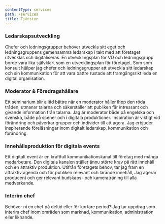 ```yaml
---
contentType: services
path: /services
title: Tjänster
---
```

### Ledarskapsutveckling
Chefer och ledningsgrupper behöver utveckla sitt eget och ledningsgruppens gemensamma ledarskap i takt med att företaget utvecklas och digitaliseras. En utvecklingsplan för VD och ledningsgrupp borde vara lika självklart som en utvecklingsplan för företaget. Som som konsult hjälper jag chefer och ledningsgrupper att utveckla sitt ledarskap och sin kommunikation för att vara bättre rustade att framgångsrikt leda en digital organisation.

### Moderator & Föredragshållare
Ett seminarium blir alltid bättre när en moderator håller ihop den röda tråden, utmanar talarna och säkerställer att publiken får intressant och givande information från talarna. Jag är moderator både på engelska och svenska, både på scener och i digitala produktioner. Inspiration är viktigt vid förändring och påverkar grupper och individer till att agera. Jag erbjuder inspirerande föreläsningar inom digitalt ledarskap, kommunikation och förändring.

### Innehållsproduktion för digitala events
Ett digitalt event är en kraftfull kommunikationskanal till företag med många medarbetare. Den digitala kanalen ställer ännu större krav på rätt innehåll och en attraktiv produktion. Utifrån företagets behov, tar jag fram en attraktiv agenda och för publiken relevant och lärande innehåll, Jag agerar producent och ger relevant budskaps- och kameraträning till alla medverkande.

### Interim chef
Behöver ni en chef på deltid eller för kortare period? Jag tar uppdrag som interim chef inom områden som marknad, kommunikation, administration eller liknande.
